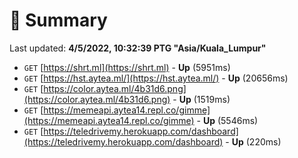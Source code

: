 # 📖 Summary
Last updated: **4/5/2022, 10:32:39 PTG "Asia/Kuala_Lumpur"**

- `GET` [https://shrt.ml](https://shrt.ml) - **Up** (5951ms)
- `GET` [https://hst.aytea.ml/](https://hst.aytea.ml/) - **Up** (20656ms)
- `GET` [https://color.aytea.ml/4b31d6.png](https://color.aytea.ml/4b31d6.png) - **Up** (1519ms)
- `GET` [https://memeapi.aytea14.repl.co/gimme](https://memeapi.aytea14.repl.co/gimme) - **Up** (5546ms)
- `GET` [https://teledrivemy.herokuapp.com/dashboard](https://teledrivemy.herokuapp.com/dashboard) - **Up** (220ms)
